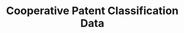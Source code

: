 ---
layout: default
bigquery: https://console.cloud.google.com/bigquery?p=patents-public-data&d=cpc&page=dataset
citation: '“Cooperative Patent Classification” by the EPO and USPTO, for public use. '
contributors: EPO, USPTO
cost: None
description: Cooperative Patent Classification Data contains the scheme and definitions
  of the Cooperative Patent Classification system for classifying patent documents.
  The CPC is the result of a partnership between the EPO and the USPTO in their joint
  effort to develop a common, internationally compatible classification system for
  technical documents, in particular patent publications, which will be used by both
  offices in the patent granting process
documentation: https://www.cooperativepatentclassification.org/cpcSchemeAndDefinitions
last_edit: 04/08/2022, 18:38:47
location: https://www.cooperativepatentclassification.org/index
maintained_by: USPTO, EPO
schema_fields:
- parents
- ipcConcordant
- residualReferences
- glossary
- title_part
- limitingReferences
- date_revised
- symbol
- sizeCache
- not_allocatable
- titlePart
- child_groups
- notAllocatable
- status
- level
- titleFull
- ipc_concordant
- dateRevised
- synonyms
- residual_references
- children
- breakdown_code
- application_references
- title_full
- informativeReferences
- applicationReferences
- limiting_references
- informative_references
- definition
- childGroups
- breakdownCode
- additional_only
shortname: cooperative_patent_classification
tags:
- patents
- science
title: Cooperative Patent Classification Data
uuid: 984374a7-16e9-4b35-9445-458daceb01bf
---